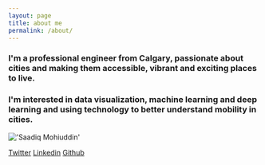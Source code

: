 ```yaml
---
layout: page
title: about me
permalink: /about/
---
```


### I'm a professional engineer from Calgary, passionate about cities and making them accessible, vibrant and exciting places to live.

### I'm interested in data visualization, machine learning and deep learning and using technology to better understand mobility in cities.

!['Saadiq Mohiuddin'](https://s3-us-west-2.amazonaws.com/smohiudd.github.co/profile_picture.png)

[Twitter](https://twitter.com/saadiqmohiuddin)
[Linkedin](https://www.linkedin.com/in/saadiqmohiuddin/)
[Github](https://github.com/smohiudd)
